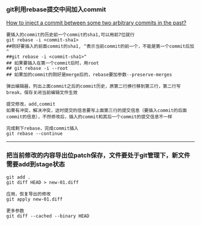 ### git利用rebase提交中间加入commit

[How to inject a commit between some two arbitrary commits in the past?](https://stackoverflow.com/questions/32315156/how-to-inject-a-commit-between-some-two-arbitrary-commits-in-the-past)

```shell
要插入的commit的历史前一个commit的sha1,可以用前7位就行
git rebase -i <commit-sha1>
##刚好要插入的前面commit的sha1, ^表示当前commit的前一个，不能是第一个commit后加^
##git rebase -i <commit-sha1>^
## 如果要插入在第一个commit后时，用root
## git rebase -i --root
## 如果加的commit的刚好是merge后的，rebase要加参数--preserve-merges

弹出编辑器，列出上面commit之后的commit历史，原第二行换行移到第三行，第二行写break，保存关闭当前编辑文件生效

提交修改，add,commit
如果有冲突，解决冲突，这时提交的信息要写上面第三行的提交信息（要插入commit的后面commit的信息），不然修改后，插入的commit和其后一个commit的提交信息不一样

完成剩下rebase，完成commit插入
git rebase --continue
```

---

### 把当前修改的内容导出位patch保存，文件要处于git管理下，新文件需要add到stage状态

```
git add .
git diff HEAD > new-01.diff

应用，恢复导出的修改
git apply new-01.diff

更多参数
git diff --cached --binary HEAD
```
